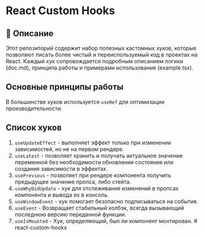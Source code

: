 # React Custom Hooks

## 📌 Описание

Этот репозиторий содержит набор полезных кастомных хуков, которые позволяют писать более чистый и переиспользуемый код в проектах на React. Каждый хук сопровождается подробным описанием логики (doc.md), принципа работы и примерами использования (example.tsx).

## Основные принципы работы

В большинстве хуков используется `useRef` для оптимизации производительности.

## Список хуков

1. `useUpdateEffect` - выполняет эффект только при изменении зависимостей, но не на первом рендере.
2. `useLatest` - позволяет хранить и получать актуальное значение переменной без необходимости обновления состояния или создания зависимости в эффектах.
3. `usePrevious` - позволяет при рендере компонента получить предыдущее значение пропса, либо стейта.
4. `useWhyDidUpdate` - хук для отслеживания изменений в пропсах компонента и вывода их в консоль.
5. `useWindowEvent` - хук помогает безопасно подписываться на события.
6. `useEvent` - Возвращает стабильный колбэк, всегда вызывающий последнюю версию переданной функции.
7. `useIsMounted` - Хук, определяющий, был ли компонент монтирован.
#   r e a c t - c u s t o m - h o o k s  
 